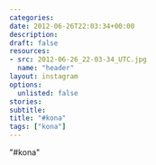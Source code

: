 ```yaml
---
categories:
date: 2012-06-26T22:03:34+00:00
description:
draft: false
resources:
- src: 2012-06-26_22-03-34_UTC.jpg
  name: "header"
layout: instagram
options:
  unlisted: false
stories:
subtitle:
title: "#kona"
tags: ["kona"]
---
```


"#kona"
